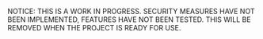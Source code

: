 NOTICE: THIS IS A WORK IN PROGRESS. SECURITY MEASURES HAVE NOT BEEN IMPLEMENTED, FEATURES HAVE NOT BEEN TESTED. THIS WILL BE REMOVED WHEN THE PROJECT IS READY FOR USE. 
